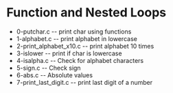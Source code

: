 # Function and Nested Loops
 - 0-putchar.c -- print char using functions
 - 1-alphabet.c -- print alphabet in lowercase
 - 2-print_alphabet_x10.c -- print alphabet 10 times
 - 3-islower -- print if char is lowercase
 - 4-isalpha.c -- Check for alphabet characters
 - 5-sign.c -- Check sign
 - 6-abs.c -- Absolute values
 - 7-print_last_digit.c -- print last digit of a number
